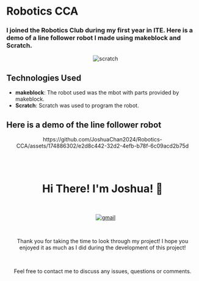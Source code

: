 # Robotics CCA
### I joined the Robotics Club during my first year in ITE. Here is a demo of a line follower robot I made using makeblock and Scratch.

<p align="center">
    <img src="https://img.shields.io/badge/Scratch-20232A?style=for-the-badge&logo=scratch&logoColor=4D97FF" alt="scratch" />
</p>

## Technologies Used
* **makeblock**: The robot used was the mbot with parts provided by makeblock.
* **Scratch**: Scratch was used to program the robot.


## Here is a demo of the line follower robot
<p align="center">
https://github.com/JoshuaChan2024/Robotics-CCA/assets/174886302/e2d8c442-32d2-4efb-b78f-6c09acd2b75d
</p>




<p align="center">
  <br />
  <h1 align="center">Hi There! I'm Joshua! &#128075;</h1>
    <p align="center">
      <a href="mailto:joshchan09090@gmail.com"><img src="https://img.shields.io/badge/gmail-FAF9F6?style=for-the-badge&logo=gmail" alt="gmail" /></a>
  </p>
  <p align="center">Thank you for taking the time to look through my project! I hope you enjoyed it as much as I did during the development of this project!</p>
  <p align="center">Feel free to contact me to discuss any issues, questions or comments.</p>
</p>
